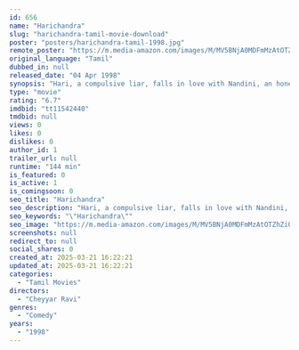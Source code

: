 ```yaml
---
id: 656
name: "Harichandra"
slug: "harichandra-tamil-movie-download"
poster: "posters/harichandra-tamil-1998.jpg"
remote_poster: "https://m.media-amazon.com/images/M/MV5BNjA0MDFmMzAtOTZhZi00ZDYwLWJkZjMtM2NkYzAzZjJhZjQxXkEyXkFqcGdeQXVyNjU3MTQxNDA@._V1_SX300.jpg"
original_language: "Tamil"
dubbed_in: null
released_date: "04 Apr 1998"
synopsis: "Hari, a compulsive liar, falls in love with Nandini, an honest school principal. Though she accepts him for who he is, his habit of lying creates problems in their relationship."
type: "movie"
rating: "6.7"
imdbid: "tt11542440"
tmdbid: null
views: 0
likes: 0
dislikes: 0
author_id: 1
trailer_url: null
runtime: "144 min"
is_featured: 0
is_active: 1
is_comingsoon: 0
seo_title: "Harichandra"
seo_description: "Hari, a compulsive liar, falls in love with Nandini, an honest school principal. Though she accepts him for who he is, his habit of lying creates problems in their relationship."
seo_keywords: "\"Harichandra\""
seo_image: "https://m.media-amazon.com/images/M/MV5BNjA0MDFmMzAtOTZhZi00ZDYwLWJkZjMtM2NkYzAzZjJhZjQxXkEyXkFqcGdeQXVyNjU3MTQxNDA@._V1_SX300.jpg"
screenshots: null
redirect_to: null
social_shares: 0
created_at: 2025-03-21 16:22:21
updated_at: 2025-03-21 16:22:21
categories:
  - "Tamil Movies"
directors:
  - "Cheyyar Ravi"
genres:
  - "Comedy"
years:
  - "1998"
---
```


